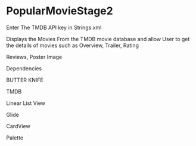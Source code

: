 # PopularMovieStage2

Enter The TMDB API key in Strings.xml 


Displays the Movies From the TMDB movie database and allow User to get the details of movies such as Overview, Trailer, Rating 

Reviews, Poster Image


Dependencies


BUTTER KNIFE


TMDB


Linear List View


Glide


CardView


Palette



